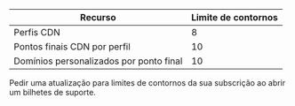 
Recurso | Limite de contornos
---------|-----------
Perfis CDN | 8
Pontos finais CDN por perfil | 10
Domínios personalizados por ponto final | 10 

Pedir uma atualização para limites de contornos da sua subscrição ao abrir um bilhetes de suporte.
